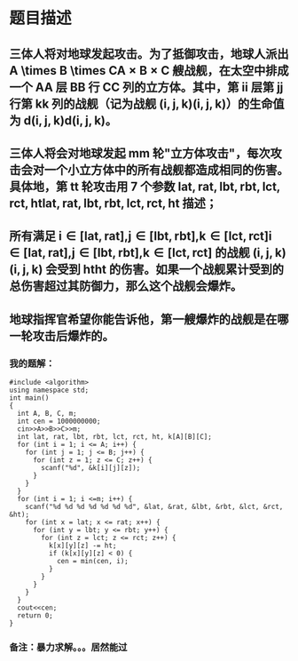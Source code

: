 # 题目描述
## 三体人将对地球发起攻击。为了抵御攻击，地球人派出 A \times B \times CA × B × C 艘战舰，在太空中排成一个 AA 层 BB 行 CC 列的立方体。其中，第 ii 层第 jj 行第 kk 列的战舰（记为战舰 (i, j, k)(i, j, k)）的生命值为 d(i, j, k)d(i, j, k)。
## 三体人将会对地球发起 mm 轮"立方体攻击"，每次攻击会对一个小立方体中的所有战舰都造成相同的伤害。具体地，第 tt 轮攻击用 7 个参数 lat, rat, lbt, rbt, lct, rct, htlat, rat, lbt, rbt, lct, rct, ht 描述；
## 所有满足 i ∈ [lat, rat],j ∈ [lbt, rbt],k ∈ [lct, rct]i ∈ [lat, rat],j ∈ [lbt, rbt],k ∈ [lct, rct] 的战舰 (i, j, k)(i, j, k) 会受到 htht 的伤害。如果一个战舰累计受到的总伤害超过其防御力，那么这个战舰会爆炸。
## 地球指挥官希望你能告诉他，第一艘爆炸的战舰是在哪一轮攻击后爆炸的。
### 我的题解：
```#include <iostream>
#include <algorithm>
using namespace std;
int main()
{
  int A, B, C, m;
  int cen = 1000000000;
  cin>>A>>B>>C>>m;
  int lat, rat, lbt, rbt, lct, rct, ht, k[A][B][C];
  for (int i = 1; i <= A; i++) {
    for (int j = 1; j <= B; j++) {
      for (int z = 1; z <= C; z++) {
        scanf("%d", &k[i][j][z]);
      }
    }
  }
  for (int i = 1; i <=m; i++) {
    scanf("%d %d %d %d %d %d %d", &lat, &rat, &lbt, &rbt, &lct, &rct, &ht);
    for (int x = lat; x <= rat; x++) {
      for (int y = lbt; y <= rbt; y++) {
        for (int z = lct; z <= rct; z++) {
          k[x][y][z] -= ht;
          if (k[x][y][z] < 0) {
            cen = min(cen, i);
          }
        }
      }
    }
  }
  cout<<cen;
  return 0;
}
```
### **备注**：暴力求解。。。居然能过
